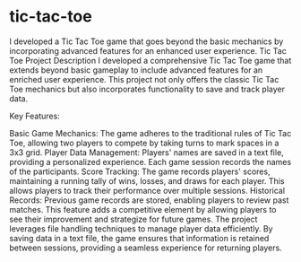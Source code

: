 # tic-tac-toe
I developed a Tic Tac Toe game that goes beyond the basic mechanics by incorporating advanced features for an enhanced user experience. 
Tic Tac Toe Project Description
I developed a comprehensive Tic Tac Toe game that extends beyond basic gameplay to include advanced features for an enriched user experience. This project not only offers the classic Tic Tac Toe mechanics but also incorporates functionality to save and track player data.

Key Features:

Basic Game Mechanics: The game adheres to the traditional rules of Tic Tac Toe, allowing two players to compete by taking turns to mark spaces in a 3x3 grid.
Player Data Management: Players' names are saved in a text file, providing a personalized experience. Each game session records the names of the participants.
Score Tracking: The game records players' scores, maintaining a running tally of wins, losses, and draws for each player. This allows players to track their performance over multiple sessions.
Historical Records: Previous game records are stored, enabling players to review past matches. This feature adds a competitive element by allowing players to see their improvement and strategize for future games.
The project leverages file handling techniques to manage player data efficiently. By saving data in a text file, the game ensures that information is retained between sessions, providing a seamless experience for returning players.
